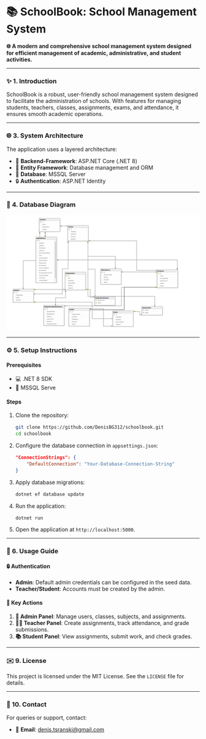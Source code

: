 # 📚 SchoolBook: School Management System 

**🌐 A modern and comprehensive school management system designed for efficient management of academic, administrative, and student activities.**

---

### ✨ 1. Introduction

SchoolBook is a robust, user-friendly school management system designed to facilitate the administration of schools. With features for managing students, teachers, classes, assignments, exams, and attendance, it ensures smooth academic operations.

---

### 🌐 3. System Architecture

The application uses a layered architecture:
- 💪 **Backend-Framework**: ASP.NET Core (.NET 8)
- 🔨 **Entity Framework**:	Database management and ORM
- 🔢 **Database**: MSSQL Server
- 🔒 **Authentication**: ASP.NET Identity

---

### 🔢 4. Database Diagram

![Database Diagram](https://github.com/DenisBG312/SchoolBook/blob/master/Project-Images/image.png)

---

### ⚙️ 5. Setup Instructions

#### Prerequisites
- 💻 .NET 8 SDK
- 🔐 MSSQL Serve
#### Steps
1. Clone the repository:
   ```bash
   git clone https://github.com/DenisBG312/schoolbook.git
   cd schoolbook
   ```

2. Configure the database connection in `appsettings.json`:
   ```json
   "ConnectionStrings": {
       "DefaultConnection": "Your-Database-Connection-String"
   }
   ```

3. Apply database migrations:
   ```bash
   dotnet ef database update
   ```

4. Run the application:
   ```bash
   dotnet run
   ```

5. Open the application at `http://localhost:5000`.

---

### 🔧 6. Usage Guide

#### 🔒 Authentication
- **Admin**: Default admin credentials can be configured in the seed data.
- **Teacher/Student**: Accounts must be created by the admin.

#### 🎡 Key Actions
1. **📘 Admin Panel**: Manage users, classes, subjects, and assignments.
2. **👨‍🎓 Teacher Panel**: Create assignments, track attendance, and grade submissions.
3. **📚 Student Panel**: View assignments, submit work, and check grades.

---

### ✉️ 9. License

This project is licensed under the MIT License. See the `LICENSE` file for details.

---

### 📧 10. Contact

For queries or support, contact:

- 📧 **Email**: denis.tsranski@gmail.com

